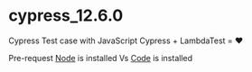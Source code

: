 # cypress_12.6.0
Cypress Test case with JavaScript 
Cypress + LambdaTest = ❤



Pre-request
[Node](https://nodejs.org/en/download/) is installed
Vs [Code](https://code.visualstudio.com/download) is installed
